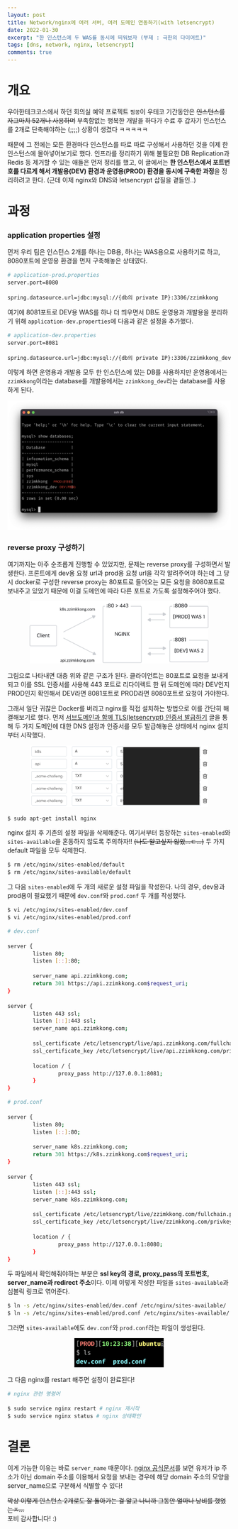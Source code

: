 ```yaml
---
layout: post
title: Network/nginx에 여러 서버, 여러 도메인 연동하기(with letsencrypt)
date: 2022-01-30
excerpt: "한 인스턴스에 두 WAS를 동시에 띄워보자 (부제 : 극한의 다이어트)"
tags: [dns, network, nginx, letsencrypt]
comments: true
---
```


# 개요
우아한테크코스에서 하던 회의실 예약 프로젝트 `찜꽁`이 우테코 기간동안은 ~~인스턴스를 자그마치 52개나 사용하며~~
부족함없는 행복한 개발을 하다가 수료 후 갑자기 인스턴스를 2개로 단축해야하는 (;;;;) 상황이 생겼다 ㅋㅋㅋㅋㅋ

때문에 그 전에는 모든 환경마다 인스턴스를 따로 따로 구성해서 사용하던 것을 이제 한 인스턴스에 몰아넣어보기로 했다.
인프라를 정리하기 위해 불필요한 DB Replication과 Redis 등 제거할 수 있는 애들은 먼저 정리를 했고,
이 글에서는 **한 인스턴스에서 포트번호를 다르게 해서 개발용(DEV) 환경과 운영용(PROD) 환경을 동시에 구축한 과정**을 정리하려고 한다.
(근데 이제 nginx와 DNS와 letsencrypt 삽질을 곁들인..)

# 과정
### application properties 설정
먼저 우리 팀은 인스턴스 2개를 하나는 DB용, 하나는 WAS용으로 사용하기로 하고, 8080포트에 운영용 환경을 먼저 구축해놓은 상태였다.

```bash
# application-prod.properties
server.port=8080

spring.datasource.url=jdbc:mysql://{db의 private IP}:3306/zzimkkong
```

여기에 8081포트로 DEV용 WAS를 하나 더 띄우면서 DB도 운영용과 개발용을 분리하기 위해 `application-dev.properties`에 다음과 같은 설정을 추가했다.

```bash
# application-dev.properties
server.port=8081

spring.datasource.url=jdbc:mysql://{db의 private IP}:3306/zzimkkong_dev
```

이렇게 하면 운영용과 개발용 모두 한 인스턴스에 있는 DB를 사용하지만 운영용에서는 `zzimkkong`이라는 database를 개발용에서는 `zzimkkong_dev`라는 database를 사용하게 된다.

<div style="width:100% !important; margin:0 auto">
<img src="/assets/img/nginx_subdomain1.png" alt="nginx_subdomain1.png">
</div>

### reverse proxy 구성하기
여기까지는 아주 순조롭게 진행할 수 있었지만, 문제는 reverse proxy를 구성하면서 발생한다.
프론트에게 dev용 요청 url과 prod용 요청 url을 각각 알려주어야 하는데 
그 당시 docker로 구성한 reverse proxy는 80포트로 들어오는 모든 요청을 8080포트로 보내주고 있었기 때문에 이걸 도메인에 따라 다른 포트로 가도록 설정해주어야 했다.

<div style="width:80% !important; margin:0 auto">
<img src="/assets/img/nginx_subdomain2.jpg" alt="nginx_subdomain2.jpg">
</div>

그림으로 나타내면 대충 위와 같은 구조가 된다. 클라이언트는 80포트로 요청을 보내게 되고 이를 SSL 인증서를 사용해 443 포트로 리다이렉트 한 뒤 도메인에 따라 DEV인지 PROD인지 확인해서 DEV라면 8081포트로 PROD라면 8080포트로 요청이 가야한다.

그래서 일단 귀찮은 Docker를 버리고 nginx를 직접 설치하는 방법으로 이를 간단히 해결해보기로 했다. 먼저 [서브도메인과 함께 TLS(letsencrypt) 인증서 발급하기](https://xrabcde.github.io/letsencrypt-subdomain/) 글을 통해 두 가지 도메인에 대한 DNS 설정과 인증서를 모두 발급해놓은 상태에서 nginx 설치부터 시작했다.

<div style="width:80% !important; margin:0 auto">
<img src="/assets/img/nginx_subdomain3.png" alt="nginx_subdomain3.png">
</div>

```bash
$ sudo apt-get install nginx
```

nginx 설치 후 기존의 설정 파일을 삭제해준다. 여기서부터 등장하는 `sites-enabled`와 `sites-available`을 혼동하지 않도록 주의하자!! ~~(나도 알고싶지 않았...ㄷ...)~~
두 가지 default 파일을 모두 삭제한다.

```bash
$ rm /etc/nginx/sites-enabled/default
$ rm /etc/nginx/sites-available/default
```

그 다음 `sites-enabled`에 두 개의 새로운 설정 파일을 작성한다. 나의 경우, dev용과 prod용이 필요했기 때문에 `dev.conf`와 `prod.conf` 두 개를 작성했다.

```bash
$ vi /etc/nginx/sites-enabled/dev.conf
$ vi /etc/nginx/sites-enabled/prod.conf
```

```bash
# dev.conf

server {
        listen 80;
        listen [::]:80;

        server_name api.zzimkkong.com;
        return 301 https://api.zzimkkong.com$request_uri;
}

server {
        listen 443 ssl;
        listen [::]:443 ssl;
        server_name api.zzimkkong.com;

        ssl_certificate /etc/letsencrypt/live/api.zzimkkong.com/fullchain.pem;
        ssl_certificate_key /etc/letsencrypt/live/api.zzimkkong.com/privkey.pem;

        location / {
                proxy_pass http://127.0.0.1:8081;
        }
}
```

```bash
# prod.conf

server {
        listen 80;
        listen [::]:80;

        server_name k8s.zzimkkong.com;
        return 301 https://k8s.zzimkkong.com$request_uri;
}

server {
        listen 443 ssl;
        listen [::]:443 ssl;
        server_name k8s.zzimkkong.com;

        ssl_certificate /etc/letsencrypt/live/zzimkkong.com/fullchain.pem;
        ssl_certificate_key /etc/letsencrypt/live/zzimkkong.com/privkey.pem;

        location / {
                proxy_pass http://127.0.0.1:8080;
        }
}
```

두 파일에서 확인해줘야하는 부분은 **ssl key의 경로, proxy_pass의 포트번호, server_name과 redirect 주소**이다. 이제 이렇게 작성한 파일을 `sites-available`과 심볼릭 링크로 엮어준다.

```bash
$ ln -s /etc/nginx/sites-enabled/dev.conf /etc/nginx/sites-available/
$ ln -s /etc/nginx/sites-enabled/prod.conf /etc/nginx/sites-available/
```

그러면 `sites-available`에도 `dev.conf`와 `prod.conf`라는 파일이 생성된다.

<div style="width:40% !important; margin:0 auto">
<img src="/assets/img/nginx_subdomain4.png" alt="nginx_subdomain4.png">
</div>

그 다음 nginx를 restart 해주면 설정이 완료된다!

```bash
# nginx 관련 명령어

$ sudo service nginx restart # nginx 재시작
$ sudo service nginx status # nginx 상태확인
```

# 결론
이게 가능한 이유는 바로 `server_name` 때문이다. [nginx 공식문서](http://nginx.org/en/docs/http/server_names.html)를 보면 유저가 ip 주소가 아닌 domain 주소를 이용해서 요청을 보내는 경우에 해당 domain 주소의 모양을 server_name으로 구분해서 식별할 수 있다! 

~~막상 이렇게 인스턴스 2개로도 잘 돌아가는 걸 알고 나니까 그동안 얼마나 낭비를 했었는ㅈ...~~  
포비 감사합니다! :)
